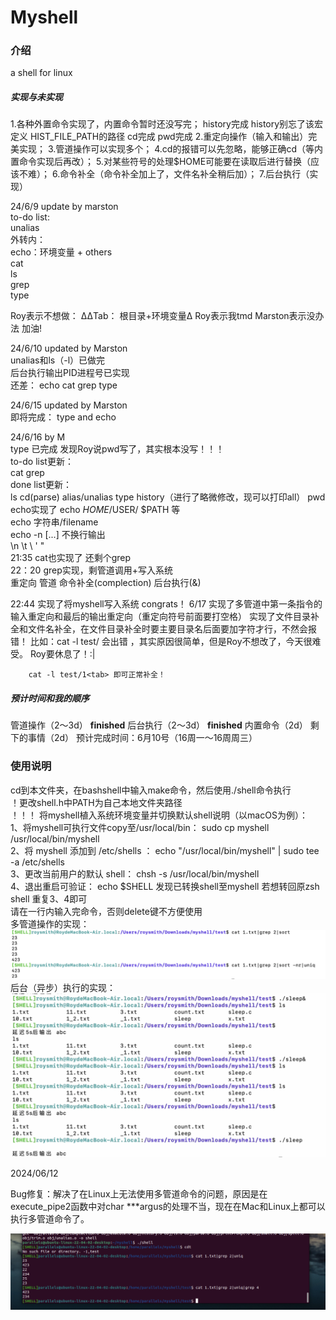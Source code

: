# Myshell

### 介绍

a shell for linux

##### 实现与未实现

1.各种外置命令实现了，内置命令暂时还没写完；
history完成  history别忘了该宏定义 HIST_FILE_PATH的路径
cd完成
pwd完成
2.重定向操作（输入和输出）完美实现；
3.管道操作可以实现多个；
4.cd的报错可以先忽略，能够正确cd（等内置命令实现后再改）；
5.对某些符号的处理$HOME可能要在读取后进行替换（应该不难）；
6.命令补全（命令补全加上了，文件名补全稍后加）；
7.后台执行（实现）

24/6/9 update by marston  
to-do list:  
unalias  
    外转内：  
    echo：环境变量 + others  
    cat  
    ls  
    grep  
    type  

Roy表示不想做： ∆∆Tab： 根目录+环境变量Δ
Roy表示我tmd Marston表示没办法 加油!

24/6/10 updated by Marston  
unalias和ls（-l）已做完  
后台执行输出PID进程号已实现  
还差：  echo  cat  grep  type  
  
24/6/15 updated by Marston  
即将完成：  type and echo  

24/6/16 by M  
type 已完成  发现Roy说pwd写了，其实根本没写！！！  
to-do list更新：  
cat grep   
done list更新：  
ls cd(parse) alias/unalias type history（进行了略微修改，现可以打印all） pwd   
echo实现了 echo $HOME /$USER/ $PATH 等  
      echo  字符串/filename  
      echo -n [...] 不换行输出  
      \n \t \\ \' \"  
21:35 cat也实现了 还剩个grep  
22：20 grep实现，剩管道调用+写入系统    
重定向 管道 命令补全(complection) 后台执行(&)  

22:44 实现了将myshell写入系统  congrats！ 
6/17 实现了多管道中第一条指令的输入重定向和最后的输出重定向（重定向符号前面要打空格）
    实现了文件目录补全和文件名补全，在文件目录补全时要主要目录名后面要加字符才行，不然会报错！
    比如：cat -l test/<tab> 会出错 ，其实原因很简单，但是Roy不想改了，今天很难受。 Roy要休息了！:|

        cat -l test/1<tab> 即可正常补全！
  
##### 预计时间和我的顺序

管道操作（2～3d）  **finished** 
后台执行（2～3d）  **finished** 
内置命令（2d）
剩下的事情（2d）
预计完成时间：6月10号（16周一～16周周三）

### 使用说明

cd到本文件夹，在bashshell中输入make命令，然后使用./shell命令执行  
！更改shell.h中PATH为自己本地文件夹路径   
！！！  将myshell植入系统环境变量并切换默认shell说明（以macOS为例）：  
1、将myshell可执行文件copy至/usr/local/bin：  sudo cp myshell /usr/local/bin/myshell  
2、将 myshell 添加到 /etc/shells ：  echo "/usr/local/bin/myshell" | sudo tee -a /etc/shells  
3、更改当前用户的默认 shell：  chsh -s /usr/local/bin/myshell  
4、退出重启可验证：  echo $SHELL  发现已转换shell至myshell  若想转回原zsh shell 重复3、4即可  
请在一行内输入完命令，否则delete键不方便使用   
多管道操作的实现：
![输入图片说明](%E6%88%AA%E5%B1%8F2024-06-03%2018.53.56.png)
后台（异步）执行的实现：
![输入图片说明](%E6%88%AA%E5%B1%8F2024-06-03%2020.13.23.png)

2024/06/12

Bug修复：解决了在Linux上无法使用多管道命令的问题，原因是在execute_pipe2函数中对char ***argus的处理不当，现在在Mac和Linux上都可以执行多管道命令了。

![输入图片说明](%E6%88%AA%E5%B1%8F2024-06-12%2022.41.01.png)